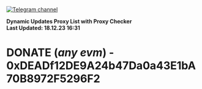 [![Telegram channel](https://img.shields.io/endpoint?url=https://runkit.io/damiankrawczyk/telegram-badge/branches/master?url=https://t.me/n4z4v0d)](https://t.me/n4z4v0d) 

**Dynamic Updates Proxy List with Proxy Checker**  
**Last Updated: 18.12.23 16:31**

# DONATE (_any evm_) - 0xDEADf12DE9A24b47Da0a43E1bA70B8972F5296F2

